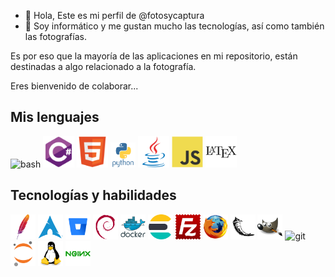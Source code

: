- 👋 Hola, Este es mi perfil de @fotosycaptura
- 👀 Soy informático y me gustan mucho las tecnologías, así como también las fotografías.

Es por eso que la mayoría de las aplicaciones en mi repositorio, están destinadas a algo relacionado a la fotografía. 

Eres bienvenido de colaborar... 

## Mis lenguajes

<p align="left">
<img src="https://www.vectorlogo.zone/logos/gnu_bash/gnu_bash-official.svg" alt="bash" width="50" height="50" />
<img src="https://github.com/devicons/devicon/blob/master/icons/csharp/csharp-original.svg" title="c#" alt="c#" width="50" height="50" />
<img src="https://github.com/devicons/devicon/blob/master/icons/html5/html5-original.svg" title="html 5" alt="html 5" width="50" height="50" />
<img src="https://github.com/devicons/devicon/blob/master/icons/python/python-original-wordmark.svg" title="Python" alt="Python" width="40" height="40"/>
<img src="https://github.com/devicons/devicon/blob/master/icons/java/java-original.svg" title="java" alt="java" width="50" height="50" />
<img src="https://github.com/devicons/devicon/blob/master/icons/javascript/javascript-original.svg" title="javascript" alt="java" width="50" height="50" />
<img src="https://github.com/devicons/devicon/blob/master/icons/latex/latex-original.svg" title="java" alt="LaTeX" width="50" height="50" />
</p>

## Tecnologías y habilidades

<p align="left">
<img src="https://github.com/devicons/devicon/blob/master/icons/apache/apache-original.svg" alt="Apache 2" width="40" height="40" />
<img src="https://github.com/devicons/devicon/blob/master/icons/archlinux/archlinux-original.svg" alt="Arch Linux" width="40" height="40" />
<img src="https://github.com/devicons/devicon/blob/master/icons/bitbucket/bitbucket-original.svg" alt="bitbucket" width="40" height="40" />
<img src="https://github.com/devicons/devicon/blob/master/icons/debian/debian-original.svg" alt="Debian" width="40" height="40"/>
<img src="https://raw.githubusercontent.com/devicons/devicon/master/icons/docker/docker-original-wordmark.svg" alt="docker" width="40" height="40"/>
<img src="https://github.com/devicons/devicon/blob/master/icons/elasticsearch/elasticsearch-original.svg" alt="ElasticSearch" width="40" height="40" />

<img src="https://github.com/devicons/devicon/blob/master/icons/filezilla/filezilla-original.svg" alt="Filezilla" width="40" height="40" />
<img src="https://github.com/devicons/devicon/blob/master/icons/firefox/firefox-original.svg" alt="Firefox" width="40" height="40" />
<img src="https://github.com/devicons/devicon/blob/master/icons/flask/flask-original.svg" alt="Flask" width="40" height="40" />
<img src="https://github.com/devicons/devicon/blob/master/icons/gimp/gimp-original.svg" alt="git" width="40" height="40"/>
<img src="https://www.vectorlogo.zone/logos/git-scm/git-scm-icon.svg" alt="git" width="40" height="40"/>
<img src="https://github.com/devicons/devicon/blob/master/icons/jupyter/jupyter-original.svg" alt="git" width="40" height="40"/>
<img src="https://raw.githubusercontent.com/devicons/devicon/master/icons/linux/linux-original.svg" alt="Jupyter Lab" width="40" height="40"/>
<img src="https://raw.githubusercontent.com/devicons/devicon/master/icons/nginx/nginx-original.svg" alt="nginx" width="40" height="40"/>
</p>
